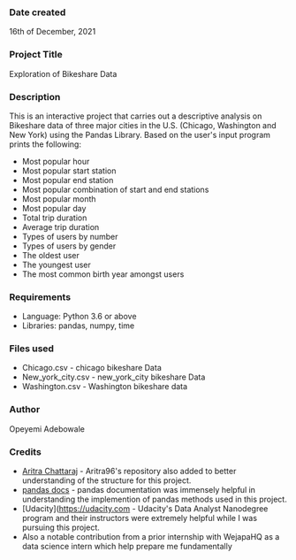 ### Date created
16th of December, 2021

### Project Title
Exploration of Bikeshare Data

### Description
This is an interactive project that carries out a descriptive analysis on Bikeshare data of three major cities in the U.S. (Chicago, Washington and New York) using the Pandas Library. Based on the user's input program prints the following:

* Most popular hour
* Most popular start station
* Most popular end station
* Most popular combination of start and end stations
* Most popular month
* Most popular day
* Total trip duration
* Average trip duration
* Types of users by number
* Types of users by gender
* The oldest user
* The youngest user
* The most common birth year amongst users


### Requirements
* Language: Python 3.6 or above
* Libraries: pandas, numpy, time


### Files used
* Chicago.csv - chicago bikeshare Data
* New_york_city.csv - new_york_city bikeshare Data
* Washington.csv - Washington bikeshare data

### Author
Opeyemi Adebowale

### Credits
* [Aritra Chattaraj](https://github.com/aritra96) - Aritra96's repository also added to better understanding of the structure for this project.
* [pandas docs](http://pandas.pydata.org/pandas-docs/stable/) - pandas documentation was immensely helpful in understanding the implemention of pandas methods used in this project.
* [Udacity](https://udacity.com - Udacity's Data Analyst Nanodegree program and their instructors were extremely helpful while I was pursuing this project.
* Also a notable contribution from a prior internship with WejapaHQ as a data science intern which help prepare me fundamentally
